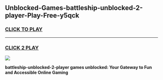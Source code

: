 
## Unblocked-Games-battleship-unblocked-2-player-Play-Free-y5qck
<h3>
<a href="https://premium76.site?title=battleship-unblocked-2-player&ref=20M">CLICK TO PLAY</a></h3>
<hr>

<h3>
<a href="https://premium76.site?title=battleship-unblocked-2-player&ref=20M">CLICK 2 PLAY</a>
  
</h3>

<a href="https://premium76.site?title=battleship-unblocked-2-player&ref=19M"><img src="https://clearcache.store/games.png"></a>


**battleship-unblocked-2-player games unblocked: Your Gateway to Fun and Accessible Online Gaming**
